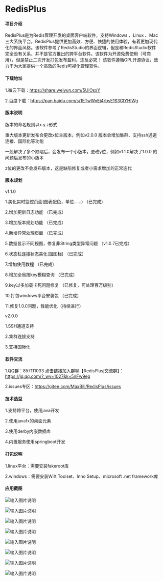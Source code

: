 # RedisPlus

#### 项目介绍

RedisPlus是为Redis管理开发的桌面客户端软件，支持Windows 、Linux 、Mac三大系统平台，RedisPlus提供更加高效、方便、快捷的使用体验，有着更加现代化的界面风格。该软件参考了RedisStudio的界面逻辑，但是和RedisStudio软件完全没有关系，并不是官方推出的跨平台软件。该软件为开源免费使用（可商用），但是禁止二次开发打包发布盈利，违反必究！ 该软件遵循GPL开源协议，致力于为大家提供一个高效的Redis可视化管理软件。

#### 下载地址

1.微云下载：https://share.weiyun.com/5UIOsxY

2.百度下载：https://pan.baidu.com/s/1ETwWnEj4rbsE1S3GlYHlWg


#### 版本说明

版本的命名规则以x.y.z形式

重大版本更新发布会更改x位主版本，例如v2.0.0 版本会增加集群、支持ssh通道连接、国际化等功能

一般解决了多个缺陷后，会发布一个小版本，更改y位，例如v1.1.0解决了1.0.0 的问题后发布的小版本

z位的更改不会发布版本，这是缺陷修复或者小需求增加的正常迭代


#### 版本规划

v1.1.0

1.美化实时监控页面(图表配色，单位……)   （已完成）

2.增加更新日志功能  （已完成）

3.增加版本规划功能  （已完成）

4.新增异常处理页面  （已完成）

5.数据显示不同视图，修复非String类型异常问题   （v1.0.7已完成）

6.状态栏连接状态美化(加图标)    （已完成）

7.增加使用教程    （已完成）

8.增加全局按key模糊查询  （已完成）

9.key过多加载卡死问题修复   （已修复，可处理百万级别）

10.打包windows平台安装包  （已完成）

11.修复1.0.0问题，性能优化（持续进行）


v2.0.0

1.SSH通道支持

2.集群连接支持

3.支持国际化


#### 软件交流

1.QQ群：857111033  点击链接加入群聊【RedisPlusj交流群】：https://jq.qq.com/?_wv=1027&k=5nFw9eg

2.issues专区：https://gitee.com/MaxBill/RedisPlus/issues
 

#### 技术选型

1.支持跨平台，使用java开发

2.使用javafx的桌面元素

3.使用derby内嵌数据库

4.内置服务使用springboot开发


#### 打包说明

1.linux平台：需要安装fakeroot库

2.windows：需要安装WiX Toolset、Inno Setup、microsoft .net framework库

#### 应用截图

![输入图片说明](https://images.gitee.com/uploads/images/2018/0916/003420_353f3323_1252126.png "深度截图_com.maxbill.MainApplication_20180916003100.png")

![输入图片说明](https://images.gitee.com/uploads/images/2018/0916/003434_e20379dc_1252126.png "深度截图_com.maxbill.MainApplication_20180916003113.png")

![输入图片说明](https://images.gitee.com/uploads/images/2018/0916/003445_800a9a76_1252126.png "深度截图_com.maxbill.MainApplication_20180916003147.png")

![输入图片说明](https://images.gitee.com/uploads/images/2018/0916/003454_caae523f_1252126.png "深度截图_com.maxbill.MainApplication_20180916003220.png")

![输入图片说明](https://images.gitee.com/uploads/images/2018/0916/003545_4b85ca15_1252126.png "深度截图_com.maxbill.MainApplication_20180916003247.png")

![输入图片说明](https://images.gitee.com/uploads/images/2018/0916/003556_133dde20_1252126.png "深度截图_com.maxbill.MainApplication_20180916003256.png")

![输入图片说明](https://images.gitee.com/uploads/images/2018/0916/003605_f8affb21_1252126.png "深度截图_com.maxbill.MainApplication_20180916003309.png")

![输入图片说明](https://images.gitee.com/uploads/images/2018/0916/003615_74c95ca6_1252126.png "深度截图_com.maxbill.MainApplication_20180916003317.png")
